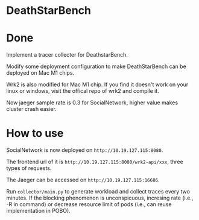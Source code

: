 # DeathStarBench

# Done 
Implement a tracer collecter for DeathstarBench.

Modify some deployment configuration to make DeathStarBench can be deployed on Mac M1 chips.

Wrk2 is also modified for Mac M1 chip. If you find it doesn't work on your linux or windows, visit the offical repo of wrk2 and compile it.

Now jaeger sample rate is 0.3 for SocialNetwork, higher value makes cluster crash easier.

# How to use
SocialNetwork is now deployed on `http://10.19.127.115:8080`.

The frontend url of it is `http://10.19.127.115:8080/wrk2-api/xxx`, three types of requests.

The Jaeger can be accessed on `http://10.19.127.115:16686`.

Run `collector/main.py` to generate workload and collect traces every two minutes. If the blocking phenomenon is unconspicuous, incresing rate (i.e., -R in command) or decrease resource limit of pods (i.e., can reuse implementation in POBO).

